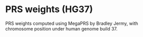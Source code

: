 # PRS weights (HG37)

PRS weights computed using MegaPRS by Bradley Jermy, with chromosome position under human genome build 37.
